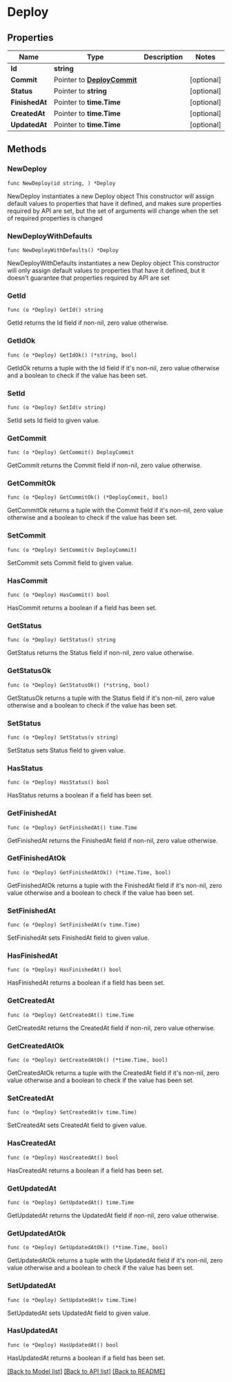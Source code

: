 # Deploy

## Properties

Name | Type | Description | Notes
------------ | ------------- | ------------- | -------------
**Id** | **string** |  | 
**Commit** | Pointer to [**DeployCommit**](DeployCommit.md) |  | [optional] 
**Status** | Pointer to **string** |  | [optional] 
**FinishedAt** | Pointer to **time.Time** |  | [optional] 
**CreatedAt** | Pointer to **time.Time** |  | [optional] 
**UpdatedAt** | Pointer to **time.Time** |  | [optional] 

## Methods

### NewDeploy

`func NewDeploy(id string, ) *Deploy`

NewDeploy instantiates a new Deploy object
This constructor will assign default values to properties that have it defined,
and makes sure properties required by API are set, but the set of arguments
will change when the set of required properties is changed

### NewDeployWithDefaults

`func NewDeployWithDefaults() *Deploy`

NewDeployWithDefaults instantiates a new Deploy object
This constructor will only assign default values to properties that have it defined,
but it doesn't guarantee that properties required by API are set

### GetId

`func (o *Deploy) GetId() string`

GetId returns the Id field if non-nil, zero value otherwise.

### GetIdOk

`func (o *Deploy) GetIdOk() (*string, bool)`

GetIdOk returns a tuple with the Id field if it's non-nil, zero value otherwise
and a boolean to check if the value has been set.

### SetId

`func (o *Deploy) SetId(v string)`

SetId sets Id field to given value.


### GetCommit

`func (o *Deploy) GetCommit() DeployCommit`

GetCommit returns the Commit field if non-nil, zero value otherwise.

### GetCommitOk

`func (o *Deploy) GetCommitOk() (*DeployCommit, bool)`

GetCommitOk returns a tuple with the Commit field if it's non-nil, zero value otherwise
and a boolean to check if the value has been set.

### SetCommit

`func (o *Deploy) SetCommit(v DeployCommit)`

SetCommit sets Commit field to given value.

### HasCommit

`func (o *Deploy) HasCommit() bool`

HasCommit returns a boolean if a field has been set.

### GetStatus

`func (o *Deploy) GetStatus() string`

GetStatus returns the Status field if non-nil, zero value otherwise.

### GetStatusOk

`func (o *Deploy) GetStatusOk() (*string, bool)`

GetStatusOk returns a tuple with the Status field if it's non-nil, zero value otherwise
and a boolean to check if the value has been set.

### SetStatus

`func (o *Deploy) SetStatus(v string)`

SetStatus sets Status field to given value.

### HasStatus

`func (o *Deploy) HasStatus() bool`

HasStatus returns a boolean if a field has been set.

### GetFinishedAt

`func (o *Deploy) GetFinishedAt() time.Time`

GetFinishedAt returns the FinishedAt field if non-nil, zero value otherwise.

### GetFinishedAtOk

`func (o *Deploy) GetFinishedAtOk() (*time.Time, bool)`

GetFinishedAtOk returns a tuple with the FinishedAt field if it's non-nil, zero value otherwise
and a boolean to check if the value has been set.

### SetFinishedAt

`func (o *Deploy) SetFinishedAt(v time.Time)`

SetFinishedAt sets FinishedAt field to given value.

### HasFinishedAt

`func (o *Deploy) HasFinishedAt() bool`

HasFinishedAt returns a boolean if a field has been set.

### GetCreatedAt

`func (o *Deploy) GetCreatedAt() time.Time`

GetCreatedAt returns the CreatedAt field if non-nil, zero value otherwise.

### GetCreatedAtOk

`func (o *Deploy) GetCreatedAtOk() (*time.Time, bool)`

GetCreatedAtOk returns a tuple with the CreatedAt field if it's non-nil, zero value otherwise
and a boolean to check if the value has been set.

### SetCreatedAt

`func (o *Deploy) SetCreatedAt(v time.Time)`

SetCreatedAt sets CreatedAt field to given value.

### HasCreatedAt

`func (o *Deploy) HasCreatedAt() bool`

HasCreatedAt returns a boolean if a field has been set.

### GetUpdatedAt

`func (o *Deploy) GetUpdatedAt() time.Time`

GetUpdatedAt returns the UpdatedAt field if non-nil, zero value otherwise.

### GetUpdatedAtOk

`func (o *Deploy) GetUpdatedAtOk() (*time.Time, bool)`

GetUpdatedAtOk returns a tuple with the UpdatedAt field if it's non-nil, zero value otherwise
and a boolean to check if the value has been set.

### SetUpdatedAt

`func (o *Deploy) SetUpdatedAt(v time.Time)`

SetUpdatedAt sets UpdatedAt field to given value.

### HasUpdatedAt

`func (o *Deploy) HasUpdatedAt() bool`

HasUpdatedAt returns a boolean if a field has been set.


[[Back to Model list]](../README.md#documentation-for-models) [[Back to API list]](../README.md#documentation-for-api-endpoints) [[Back to README]](../README.md)


